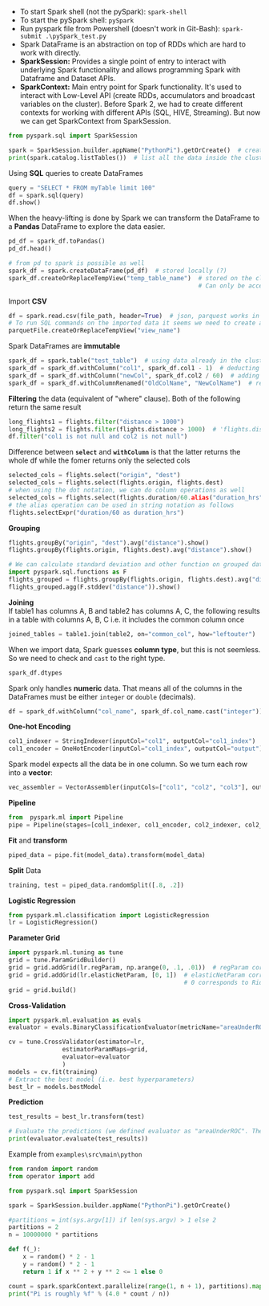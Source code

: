 - To start Spark shell (not the pySpark): `spark-shell`
- To start the pySpark shell: `pySpark`
- Run pyspark file from Powershell (doesn't work in Git-Bash): `spark-submit .\pySpark_test.py`
- Spark DataFrame is an abstraction on top of RDDs which are hard to work with directly.
- **SparkSession:** Provides a single point of entry to interact with underlying Spark functionality and allows programming Spark with Dataframe and Dataset APIs. 
- **SparkContext:** Main entry point for Spark functionality. It's used to interact with Low-Level API (create RDDs, accumulators and broadcast variables on the cluster). Before Spark 2, we had to create different contexts for working with different APIs (SQL, HIVE, Streaming). But now we can get SparkContext from SparkSession.

```python
from pyspark.sql import SparkSession

spark = SparkSession.builder.appName("PythonPi").getOrCreate()  # create a SparkSession
print(spark.catalog.listTables())  # list all the data inside the cluster. 
```
Using **SQL** queries to create DataFrames
```python
query = "SELECT * FROM myTable limit 100"
df = spark.sql(query)
df.show()
```
When the heavy-lifting is done by Spark we can transform the DataFrame to a **Pandas** DataFrame to explore the data easier.
```python
pd_df = spark_df.toPandas()
pd_df.head()

# from pd to spark is possible as well
spark_df = spark.createDataFrame(pd_df)  # stored locally (?)
spark_df.createOrReplaceTempView("temp_table_name")  # stored on the cluster. 
                                                     # Can only be accessed from the current session
```                                                       
Import **CSV**
```python
df = spark.read.csv(file_path, header=True)  # json, parquest works in a similar way
# To run SQL commands on the imported data it seems we need to create a view first:
parquetFile.createOrReplaceTempView("view_name")

```

Spark DataFrames are **immutable**
```python
spark_df = spark.table("test_table")  # using data already in the cluster
spark_df = spark_df.withColumn("col1", spark_df.col1 - 1)  # deducting 1 from all elements of the column "col1"
spark_df = spark_df.withColumn("newCol", spark_df.col2 / 60)  # adding a new column constructed from an existing column
spark_df = spark_df.withColumnRenamed("OldColName", "NewColName")  # rename a column
```
**Filtering** the data (equivalent of "where" clause). Both of the following return the same result
```python
long_flights1 = flights.filter("distance > 1000")
long_flights2 = flights.filter(flights.distance > 1000)  # 'flights.distance > 1000' returns a boolean column
df.filter("col1 is not null and col2 is not null")
```

Difference between **`select`** and **`withColumn`** is that the latter returns the whole df while the fomer returns only the selected cols
```python
selected_cols = flights.select("origin", "dest")
selected_cols = flights.select(flights.origin, flights.dest)  
# when using the dot notation, we can do column operations as well
selected_cols = flights.select(flights.duration/60.alias("duration_hrs"), flights.dest) 
# the alias operation can be used in string notation as follows
flights.selectExpr("duration/60 as duration_hrs")
```
**Grouping**
```python
flights.groupBy("origin", "dest").avg("distance").show()
flights.groupBy(flights.origin, flights.dest).avg("distance").show()

# We can calculate standard deviation and other function on grouped data as follows
import pyspark.sql.functions as F
flights_grouped = flights.groupBy(flights.origin, flights.dest).avg("distance")  # from the last line of code above
flights_grouped.agg(F.stddev("distance")).show()
```
**Joining**  
If table1 has columns A, B and table2 has columns A, C, the following results in a table with columns A, B, C i.e. it includes the common column once
```python
joined_tables = table1.join(table2, on="common_col", how="leftouter")
```

When we import data, Spark guesses **column type**, but this is not seemless. So we need to check and `cast` to the right type.
```python
spark_df.dtypes
```

Spark only handles **numeric** data. That means all of the columns in the DataFrames must be either `integer` or `double` (decimals).
```python
df = spark_df.withColumn("col_name", spark_df.col_name.cast("integer"))
```

**One-hot Encoding**
```python
col1_indexer = StringIndexer(inputCol="col1", outputCol="col1_index")
col1_encoder = OneHotEncoder(inputCol="col1_index", outputCol="output")
```
Spark model expects all the data be in one column. So we turn each row into a **vector**:
```python
vec_assembler = VectorAssembler(inputCols=["col1", "col2", "col3"], outputCol="features")
```
**Pipeline**
```python
from  pyspark.ml import Pipeline
pipe = Pipeline(stages=[col1_indexer, col1_encoder, col2_indexer, col2_encoder, vec_assembler])
```
**Fit** and **transform**
```python
piped_data = pipe.fit(model_data).transform(model_data)
```
**Split** Data
```python
training, test = piped_data.randomSplit([.8, .2])
```
**Logistic Regression**
```python
from pyspark.ml.classification import LogisticRegression
lr = LogisticRegression()
```
**Parameter Grid**
```python
import pyspark.ml.tuning as tune
grid = tune.ParamGridBuilder()
grid = grid.addGrid(lr.regParam, np.arange(0, .1, .01))  # regParam corresponds to lambda
grid = grid.addGrid(lr.elasticNetParam, [0, 1])  # elasticNetParam corresponds to alpha
                                                 # 0 corresponds to Ridge and 1 corresponds to Lasso
grid = grid.build()
```
**Cross-Validation**
```python
import pyspark.ml.evaluation as evals
evaluator = evals.BinaryClassificationEvaluator(metricName="areaUnderROC")

cv = tune.CrossValidator(estimator=lr,
               estimatorParamMaps=grid,
               evaluator=evaluator
               )
models = cv.fit(training)
# Extract the best model (i.e. best hyperparameters)
best_lr = models.bestModel
```
**Prediction**
```python
test_results = best_lr.transform(test)

# Evaluate the predictions (we defined evaluator as "areaUnderROC". The closer to 1, the better the model)
print(evaluator.evaluate(test_results))
```


Example from `examples\src\main\python`
```python
from random import random
from operator import add

from pyspark.sql import SparkSession

spark = SparkSession.builder.appName("PythonPi").getOrCreate()

#partitions = int(sys.argv[1]) if len(sys.argv) > 1 else 2
partitions = 2
n = 10000000 * partitions

def f(_):
    x = random() * 2 - 1
    y = random() * 2 - 1
    return 1 if x ** 2 + y ** 2 <= 1 else 0

count = spark.sparkContext.parallelize(range(1, n + 1), partitions).map(f).reduce(add)
print("Pi is roughly %f" % (4.0 * count / n))
```
